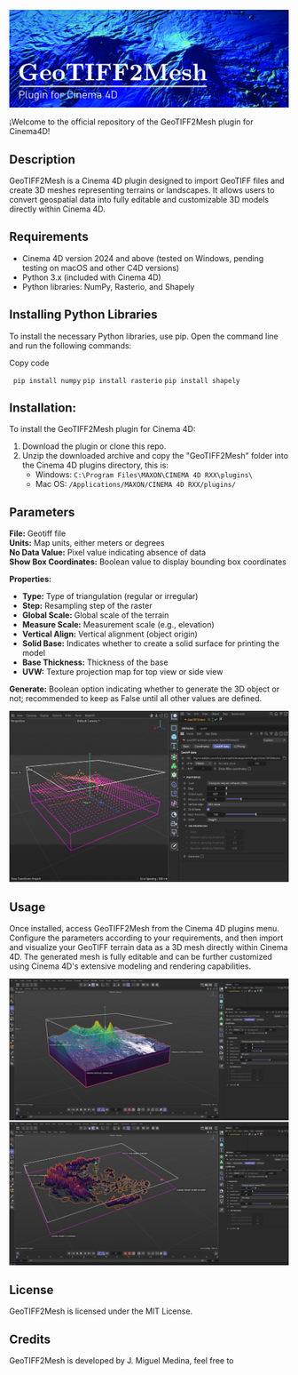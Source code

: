 ![Banner](./images/GeoTIFF2MeshBanner.jpg)


¡Welcome to the official repository of the GeoTIFF2Mesh plugin for Cinema4D!


## Description

GeoTIFF2Mesh is a Cinema 4D plugin designed to import GeoTIFF files and create 3D meshes representing terrains or landscapes. It allows users to convert geospatial data into fully editable and customizable 3D models directly within Cinema 4D.

## Requirements

-   Cinema 4D version 2024 and above (tested on Windows, pending testing on macOS and other C4D versions)
-   Python 3.x (included with Cinema 4D)
-   Python libraries: NumPy, Rasterio, and Shapely

## Installing Python Libraries

To install the necessary Python libraries, use pip. Open the command line and run the following commands:

Copy code

`
pip install numpy`
`
pip install rasterio
`
`
pip install shapely
` 

## Installation:
To install the GeoTIFF2Mesh plugin for Cinema 4D:

1.  Download the plugin or clone this repo.
2.  Unzip the downloaded archive and copy the "GeoTIFF2Mesh" folder into the Cinema 4D plugins directory, this is:
	- Windows:  `C:\Program Files\MAXON\CINEMA 4D RXX\plugins\`
	- Mac OS:  `/Applications/MAXON/CINEMA 4D RXX/plugins/`

## Parameters



**File:** Geotiff file  
**Units:** Map units, either meters or degrees  
**No Data Value:** Pixel value indicating absence of data  
**Show Box Coordinates:** Boolean value to display bounding box coordinates  

**Properties:**  
- **Type:** Type of triangulation (regular or irregular)  
- **Step:** Resampling step of the raster  
- **Global Scale:** Global scale of the terrain  
- **Measure Scale:** Measurement scale (e.g., elevation)  
- **Vertical Align:** Vertical alignment (object origin)  
- **Solid Base:** Indicates whether to create a solid surface for printing the model  
- **Base Thickness:** Thickness of the base  
- **UVW:** Texture projection map for top view or side view  

**Generate:** Boolean option indicating whether to generate the 3D object or not; recommended to keep as False until all other values are defined.

![d1](./images/demo1.jpg)


## Usage

Once installed, access GeoTIFF2Mesh from the Cinema 4D plugins menu. Configure the parameters according to your requirements, and then import and visualize your GeoTIFF terrain data as a 3D mesh directly within Cinema 4D. The generated mesh is fully editable and can be further customized using Cinema 4D's extensive modeling and rendering capabilities.

![d2](./images/demo2.jpg)
![d3](./images/demo3.jpg)

## License

GeoTIFF2Mesh is licensed under the MIT License.

## Credits

GeoTIFF2Mesh is developed by J. Miguel Medina, feel free to 